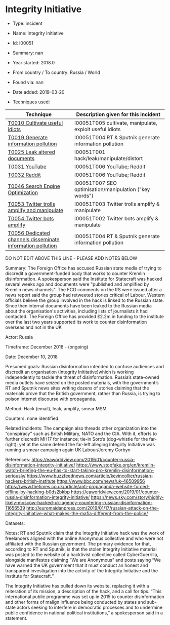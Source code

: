 # Integrity Initiative

* Type: incident

* Name: Integrity Initiative

* Id: I00051

* Summary: nan

* Year started: 2018.0

* From country / To country: Russia / World

* Found via: nan

* Date added: 2019-03-20

* Techniques used: 

| Technique | Description given for this incident |
| --------- | ------------------------- |
| [T0010 Cultivate useful idiots](../techniques/T0010.md) | I00051T005 cultivate, manipulate, exploit useful idiots |
| [T0019 Generate information pollution](../techniques/T0019.md) | I00051T004 RT & Sputnik generate information pollution |
| [T0025 Leak altered documents](../techniques/T0025.md) | I00051T001 hack/leak/manipulate/distort |
| [T0031 YouTube](../techniques/T0031.md) | I00051T006 YouTube; Reddit |
| [T0032 Reddit](../techniques/T0032.md) | I00051T006 YouTube; Reddit |
| [T0046 Search Engine Optimization](../techniques/T0046.md) | I00051T007 SEO optimisation/manipulation ("key words") |
| [T0053 Twitter trolls amplify and manipulate](../techniques/T0053.md) | I00051T003 Twitter trolls amplify & manipulate |
| [T0054 Twitter bots amplify](../techniques/T0054.md) | I00051T002 Twitter bots amplify & manipulate |
| [T0056 Dedicated channels disseminate information pollution](../techniques/T0056.md) | I00051T004 RT & Sputnik generate information pollution |

DO NOT EDIT ABOVE THIS LINE - PLEASE ADD NOTES BELOW

Summary: The Foreign Office has accused Russian state media of trying to discredit a government-funded body that works to counter Kremlin disinformation.
A spokesperson said the Institute for Statecraft was hacked several weeks ago and documents were "published and amplified by Kremlin news channels".
The FCO comments on the IfS were issued after a news report said the group had retweeted stories critical of Labour.
Western officials believe the group involved in the hack is linked to the Russian state. Since then internal documents have been leaked to the Russian media about the organisation's activities, including lists of journalists it had contacted.
The Foreign Office has provided £2.2m in funding to the institute over the last two years supported its work to counter disinformation overseas and not in the UK

Actor: Russia

Timeframe: December 2018 - (ongoing)

Date: December 10, 2018

Presumed goals: Russian disinformation intended to confuse audiences and discredit an organisation (Integrity Inititative)which is working independently to tackle the threat of disinformation. Russia’s state-owned media outlets have seized on the posted materials, with the government’s RT and Sputnik news sites writing dozens of stories claiming that the materials prove that the British government, rather than Russia, is trying to poison internet discourse with propaganda.
 
Method: Hack (email), leak, amplify, smear MSM

Counters: none identified

Related incidents: The campaign also threads other organization into the “conspiracy” such as Britsh Military, NATO and the CIA. With it, efforts to further discredit MH17 for instance; tie-in Soro’s (dog-whistle for the far-right); yet at the same defend the far-left alleging Integrity Initiative was running a smear campaign again UK Labour/Jeremy Corbyn

References: 
https://eaworldview.com/2019/01/counter-russia-disinformation-integrity-initiative/
https://www.stopfake.org/en/kremlin-watch-briefing-the-eu-has-to-start-taking-pro-kremlin-disinformation-seriously/
https://www.buzzfeednews.com/article/kevincollier/russian-hackers-british-institute
https://www.bbc.com/news/uk-46509956
https://www.thetimes.co.uk/article/anti-propaganda-website-forced-offline-by-hacking-b0ds2bkbp
https://eaworldview.com/2019/01/counter-russia-disinformation-integrity-initiative/
https://news.sky.com/story/highly-likely-moscow-hacked-uk-agency-countering-russian-disinformation-11656539
http://euromaidanpress.com/2019/01/17/russian-attack-on-the-integrity-initiative-what-makes-the-mafia-different-from-the-police/

Datasets: 

Notes: 
RT and Sputnik claim that the Integrity Initiative hack was the work of freelancers aligned with the online Anonymous collective and who were not affiliated with the Russian government. The primary evidence for that, according to RT and Sputnik, is that the stolen Integrity Initiative material was posted to the website of a hacktivist collective called CyberGuerrilla, alongside manifestos claiming “We are Anonymous” and posts saying “We have warned the UK government that it must conduct an honest and transparent investigation into the activity of the Integrity Initiative and the Institute for Statecraft.”

The Integrity Initiative has pulled down its website, replacing it with a reiteration of its mission, a description of the hack, and a call for tips.
“This international public programme was set up in 2015 to counter disinformation and other forms of malign influence being conducted by states and sub-state actors seeking to interfere in democratic processes and to undermine public confidence in national political institutions,” a spokesperson said in a statement.

 

